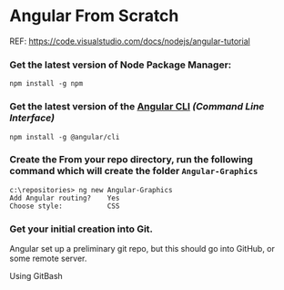 # Angular From Scratch
REF: https://code.visualstudio.com/docs/nodejs/angular-tutorial

### Get the latest version of Node Package Manager:

    npm install -g npm

### Get the latest version of the [**Angular CLI**](https://cli.angular.io/) *(Command Line Interface)*

    npm install -g @angular/cli

### Create the From your repo directory, run the following command which will create the folder `Angular-Graphics`

    c:\repositories> ng new Angular-Graphics
    Add Angular routing?    Yes
    Choose style:           CSS

### Get your initial creation into Git.
Angular set up a preliminary git repo, but this should go into GitHub, or some remote server.

Using GitBash